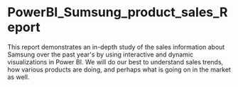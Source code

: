 # PowerBI_Sumsung_product_sales_Report
This report demonstrates an in-depth study of the sales information about Samsung over the past year's by using interactive and dynamic visualizations in Power BI. We will do our best to understand sales trends, how various products are doing, and perhaps what is going on in the market as well.
